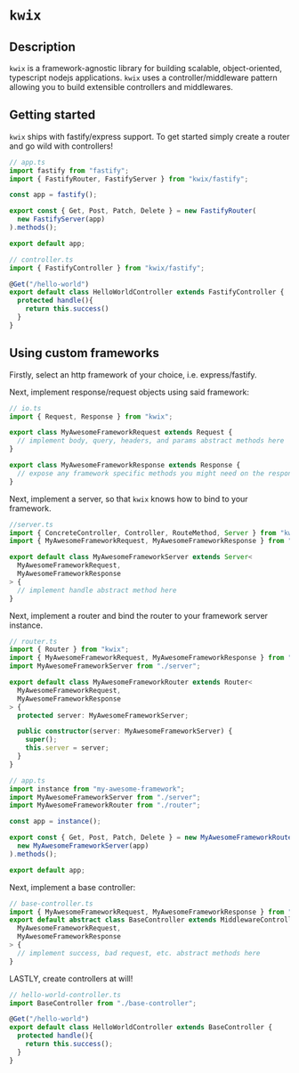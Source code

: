 # `kwix`

## Description

`kwix` is a framework-agnostic library for building scalable, object-oriented, typescript nodejs applications. `kwix` uses a controller/middleware pattern allowing you to build extensible controllers and middlewares.

## Getting started

`kwix` ships with fastify/express support. To get started simply create a router and go wild with controllers!

```typescript
// app.ts
import fastify from "fastify";
import { FastifyRouter, FastifyServer } from "kwix/fastify";

const app = fastify();

export const { Get, Post, Patch, Delete } = new FastifyRouter(
  new FastifyServer(app)
).methods();

export default app;
```

```typescript
// controller.ts
import { FastifyController } from "kwix/fastify";

@Get("/hello-world")
export default class HelloWorldController extends FastifyController {
  protected handle(){
    return this.success()
  }
}
```

## Using custom frameworks

Firstly, select an http framework of your choice, i.e. express/fastify.

Next, implement response/request objects using said framework:

```typescript
// io.ts
import { Request, Response } from "kwix";

export class MyAwesomeFrameworkRequest extends Request {
  // implement body, query, headers, and params abstract methods here
}

export class MyAwesomeFrameworkResponse extends Response {
  // expose any framework specific methods you might need on the response here
}
```

Next, implement a server, so that `kwix` knows how to bind to your framework.

```typescript
//server.ts 
import { ConcreteController, Controller, RouteMethod, Server } from "kwix";
import { MyAwesomeFrameworkRequest, MyAwesomeFrameworkResponse } from "./io";

export default class MyAwesomeFrameworkServer extends Server<
  MyAwesomeFrameworkRequest,
  MyAwesomeFrameworkResponse
> {
  // implement handle abstract method here
}
```

Next, implement a router and bind the router to your framework server instance.

```typescript
// router.ts
import { Router } from "kwix";
import { MyAwesomeFrameworkRequest, MyAwesomeFrameworkResponse } from "./io";
import MyAwesomeFrameworkServer from "./server";

export default class MyAwesomeFrameworkRouter extends Router<
  MyAwesomeFrameworkRequest,
  MyAwesomeFrameworkResponse
> {
  protected server: MyAwesomeFrameworkServer;

  public constructor(server: MyAwesomeFrameworkServer) {
    super();
    this.server = server;
  }
}
```

```typescript
// app.ts
import instance from "my-awesome-framework";
import MyAwesomeFrameworkServer from "./server";
import MyAwesomeFrameworkRouter from "./router";

const app = instance();

export const { Get, Post, Patch, Delete } = new MyAwesomeFrameworkRouter(
  new MyAwesomeFrameworkServer(app)
).methods();

export default app;
```

Next, implement a base controller:

```typescript
// base-controller.ts
import { MyAwesomeFrameworkRequest, MyAwesomeFrameworkResponse } from "./io";
export default abstract class BaseController extends MiddlewareController<
  MyAwesomeFrameworkRequest,
  MyAwesomeFrameworkResponse
> {
  // implement success, bad request, etc. abstract methods here
}
```

LASTLY, create controllers at will!

```typescript
// hello-world-controller.ts
import BaseController from "./base-controller";

@Get("/hello-world")
export default class HelloWorldController extends BaseController {
  protected handle(){
    return this.success();
  }
}
```
